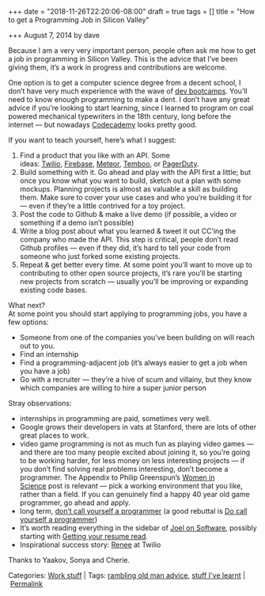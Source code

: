 +++
date = "2018-11-26T22:20:06-08:00"
draft = true
tags = []
title = "How to get a Programming Job in Silicon Valley"

+++
August 7, 2014 by dave

Because I am a very very important person, people often ask me how to get a job in programming in Silicon Valley. This is the advice that I’ve been giving them, it’s a work in progress and contributions are welcome.

One option is to get a computer science degree from a decent school, I don’t have very much experience with the wave of [dev bootcamps](https://news.ycombinator.com/item?id=7599475). You’ll need to know enough programming to make a dent. I don’t have any great advice if you’re looking to start learning, since I learned to program on coal powered mechanical typewriters in the 18th century, long before the internet — but nowadays [Codecademy](http://www.codecademy.com/) looks pretty good.

If you want to teach yourself, here’s what I suggest:

1. Find a product that you like with an API. Some ideas: [Twilio](https://www.twilio.com/docs/quickstart), [Firebase](https://www.firebase.com/how-it-works.html), [Meteor](https://www.meteor.com/), [Temboo](https://www.temboo.com/), or [PagerDuty](http://developer.pagerduty.com/).
2. Build something with it. Go ahead and play with the API first a little; but once you know what you want to build, sketch out a plan with some mockups. Planning projects is almost as valuable a skill as building them. Make sure to cover your use cases and who you’re building it for — even if they’re a little contrived for a toy project.
3. Post the code to Github & make a live demo (if possible, a video or something if a demo isn’t possible)
4. Write a blog post about what you learned & tweet it out CC’ing the company who made the API. This step is critical, people don’t read Github profiles — even if they did, it’s hard to tell your code from someone who just forked some existing projects.
5. Repeat & get better every time. At some point you’ll want to move up to contributing to other open source projects, it’s rare you’ll be starting new projects from scratch — usually you’ll be improving or expanding existing code bases.

What next?  
At some point you should start applying to programming jobs, you have a few options:

* Someone from one of the companies you’ve been building on will reach out to you.
* Find an internship
* Find a programming-adjacent job (it’s always easier to get a job when you have a job)
* Go with a recruiter — they’re a hive of scum and villainy, but they know which companies are willing to hire a super junior person

Stray observations:

* internships in programming are paid, sometimes very well.
* Google grows their developers in vats at Stanford, there are lots of other great places to work.
* video game programming is not as much fun as playing video games — and there are too many people excited about joining it, so you’re going to be working harder, for less money on less interesting projects — if you don’t find solving real problems interesting, don’t become a programmer. The Appendix to Philip Greenspun’s [Women in Science](http://philip.greenspun.com/careers/women-in-science) post is relevant — pick a working environment that you like, rather than a field. If you can genuinely find a happy 40 year old game programmer, go ahead and apply.
* long term, [don’t call yourself a programmer](http://www.kalzumeus.com/2011/10/28/dont-call-yourself-a-programmer/) (a good rebuttal is [Do call yourself a programmer](http://yosefk.com/blog/do-call-yourself-a-programmer-and-other-career-advice.html))
* It’s worth reading everything in the sidebar of [Joel on Software](http://www.joelonsoftware.com/), possibly starting with [Getting your resume read](http://www.joelonsoftware.com/articles/ResumeRead.html).
* Inspirational success story: [Renee](http://reneecoding.blogspot.com/) at Twilio

Thanks to Yaakov, Sonya and Cherie.

Categories: [Work stuff](http://euri.ca/category/work-stuff/index.html) | Tags: [rambling old man advice](http://euri.ca/tag/rambling-old-man-advice/index.html), [stuff I've learnt](http://euri.ca/tag/stuff-ive-learnt/index.html) | [Permalink](http://euri.ca/2014/how-to-get-a-programming-job-in-silicon-valley/index.html)